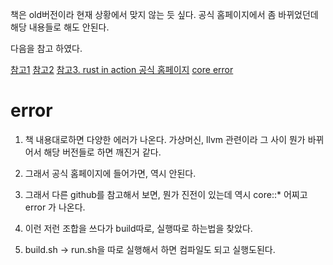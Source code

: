 책은 old버전이라 현재 상황에서 맞지 않는 듯 싶다. 공식 홈페이지에서 좀 바뀌었던데 해당 내용들로 해도 안된다.

다음을 참고 하였다.

[참고1](https://github.com/rust-osdev/bootimage)
[참고2](https://os.phil-opp.com/minimal-rust-kernel/)
[참고3. rust in action 공식 홈페이지](https://livebook.manning.com/book/rust-in-action/chapter-11/v-14/72)
[core error](https://github.com/phil-opp/blog_os/discussions/998)

# error

1. 책 내용대로하면 다양한 에러가 나온다. 가상머신, llvm 관련이라 그 사이 뭔가 바뀌어서 해당 버전들로 하면 깨진거 같다.

2. 그래서 공식 홈페이지에 들어가면, 역시 안된다. 

3. 그래서 다른 github를 참고해서 보면, 뭔가 진전이 있는데 역시 core::* 어찌고 error 가 나온다.

4. 이런 저런 조합을 쓰다가 build따로, 실행따로 하는법을 찾았다.

5. build.sh -> run.sh을 따로 실행해서 하면 컴파일도 되고 실행도된다.

